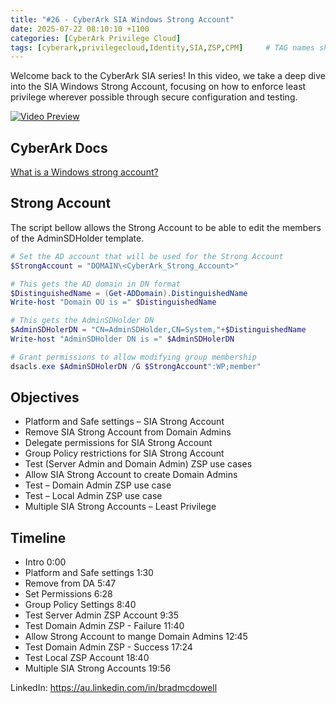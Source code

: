 ```yaml
---
title: "#26 - CyberArk SIA Windows Strong Account"
date: 2025-07-22 08:10:10 +1100
categories: [CyberArk Privilege Cloud]
tags: [cyberark,privilegecloud,Identity,SIA,ZSP,CPM]     # TAG names should always be lowercase
---
```

Welcome back to the CyberArk SIA series! In this video, we take a deep dive into the SIA Windows Strong Account, focusing on how to enforce least privilege wherever possible through secure configuration and testing.

[![Video Preview](https://i.ytimg.com/vi/EsSILQWNVQI/maxresdefault.jpg)](https://www.youtube.com/watch?v=EsSILQWNVQI)

## CyberArk Docs
[What is a Windows strong account?](https://docs.cyberark.com/ispss-access/latest/en/content/introduction/dpa_strong-account.htm)

## Strong Account
The script bellow allows the Strong Account to be able to edit the members of the AdminSDHolder template.

```powershell
# Set the AD account that will be used for the Strong Account
$StrongAccount = "DOMAIN\<CyberArk_Strong_Account>"

# This gets the AD domain in DN format
$DistinguishedName = (Get-ADDomain).DistinguishedName
Write-host "Domain OU is =" $DistinguishedName

# This gets the AdminSDHolder DN
$AdminSDHolerDN = "CN=AdminSDHolder,CN=System,"+$DistinguishedName
Write-host "AdminSDHolder DN is =" $AdminSDHolerDN

# Grant permissions to allow modifying group membership
dsacls.exe $AdminSDHolerDN /G $StrongAccount":WP;member"
```

## Objectives

- Platform and Safe settings – SIA Strong Account
- Remove SIA Strong Account from Domain Admins
- Delegate permissions for SIA Strong Account
- Group Policy restrictions for SIA Strong Account
- Test (Server Admin and Domain Admin) ZSP use cases
- Allow SIA Strong Account to create Domain Admins
- Test – Domain Admin ZSP use case
- Test – Local Admin ZSP use case
- Multiple SIA Strong Accounts – Least Privilege

## Timeline

- Intro 0:00
- Platform and Safe settings 1:30
- Remove from DA 5:47
- Set Permissions 6:28
- Group Policy Settings 8:40
- Test Server Admin ZSP Account 9:35
- Test Domain Admin ZSP - Failure 11:40
- Allow Strong Account to mange Domain Admins 12:45
- Test Domain Admin ZSP - Success 17:24
- Test Local ZSP Account 18:40
- Multiple SIA Strong Accounts 19:56

LinkedIn: https://au.linkedin.com/in/bradmcdowell
